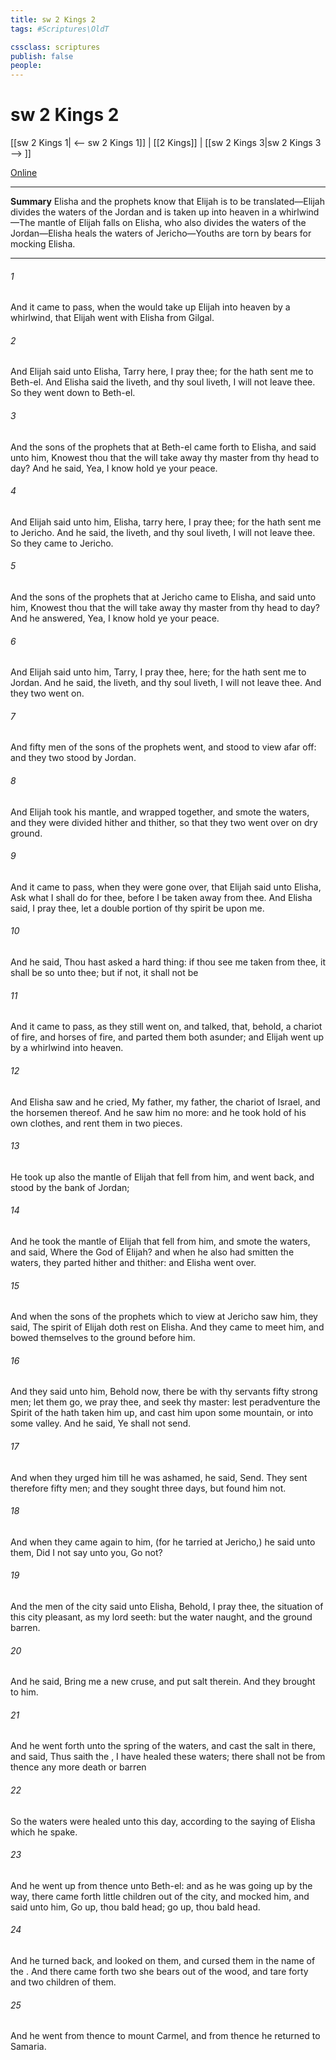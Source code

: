 ```yaml
---
title: sw 2 Kings 2
tags: #Scriptures\OldT

cssclass: scriptures
publish: false
people:
---
```


# sw 2 Kings 2
[[sw 2 Kings 1| <-- sw 2 Kings 1]] | [[2 Kings]] | [[sw 2 Kings 3|sw 2 Kings 3 --> ]]

[Online](https://churchofjesuschrist.org/study/scriptures/ot/2-kgs/2?lang=eng)

---
__Summary__
Elisha and the prophets know that Elijah is to be translated—Elijah divides the waters of the Jordan and is taken up into heaven in a whirlwind—The mantle of Elijah falls on Elisha, who also divides the waters of the Jordan—Elisha heals the waters of Jericho—Youths are torn by bears for mocking Elisha.

---
###### 1 
And it came to pass, when the  would take up Elijah into heaven by a whirlwind, that Elijah went with Elisha from Gilgal.

###### 2 
And Elijah said unto Elisha, Tarry here, I pray thee; for the  hath sent me to Beth-el. And Elisha said  the  liveth, and  thy soul liveth, I will not leave thee. So they went down to Beth-el.

###### 3 
And the sons of the prophets that  at Beth-el came forth to Elisha, and said unto him, Knowest thou that the  will take away thy master from thy head to day? And he said, Yea, I know  hold ye your peace.

###### 4 
And Elijah said unto him, Elisha, tarry here, I pray thee; for the  hath sent me to Jericho. And he said,  the  liveth, and  thy soul liveth, I will not leave thee. So they came to Jericho.

###### 5 
And the sons of the prophets that  at Jericho came to Elisha, and said unto him, Knowest thou that the  will take away thy master from thy head to day? And he answered, Yea, I know  hold ye your peace.

###### 6 
And Elijah said unto him, Tarry, I pray thee, here; for the  hath sent me to Jordan. And he said,  the  liveth, and  thy soul liveth, I will not leave thee. And they two went on.

###### 7 
And fifty men of the sons of the prophets went, and stood to view afar off: and they two stood by Jordan.

###### 8 
And Elijah took his mantle, and wrapped  together, and smote the waters, and they were divided hither and thither, so that they two went over on dry ground.

###### 9 
And it came to pass, when they were gone over, that Elijah said unto Elisha, Ask what I shall do for thee, before I be taken away from thee. And Elisha said, I pray thee, let a double portion of thy spirit be upon me.

###### 10 
And he said, Thou hast asked a hard thing:  if thou see me  taken from thee, it shall be so unto thee; but if not, it shall not be 

###### 11 
And it came to pass, as they still went on, and talked, that, behold,  a chariot of fire, and horses of fire, and parted them both asunder; and Elijah went up by a whirlwind into heaven.

###### 12 
And Elisha saw  and he cried, My father, my father, the chariot of Israel, and the horsemen thereof. And he saw him no more: and he took hold of his own clothes, and rent them in two pieces.

###### 13 
He took up also the mantle of Elijah that fell from him, and went back, and stood by the bank of Jordan;

###### 14 
And he took the mantle of Elijah that fell from him, and smote the waters, and said, Where  the  God of Elijah? and when he also had smitten the waters, they parted hither and thither: and Elisha went over.

###### 15 
And when the sons of the prophets which  to view at Jericho saw him, they said, The spirit of Elijah doth rest on Elisha. And they came to meet him, and bowed themselves to the ground before him.

###### 16 
And they said unto him, Behold now, there be with thy servants fifty strong men; let them go, we pray thee, and seek thy master: lest peradventure the Spirit of the  hath taken him up, and cast him upon some mountain, or into some valley. And he said, Ye shall not send.

###### 17 
And when they urged him till he was ashamed, he said, Send. They sent therefore fifty men; and they sought three days, but found him not.

###### 18 
And when they came again to him, (for he tarried at Jericho,) he said unto them, Did I not say unto you, Go not?

###### 19 
And the men of the city said unto Elisha, Behold, I pray thee, the situation of this city  pleasant, as my lord seeth: but the water  naught, and the ground barren.

###### 20 
And he said, Bring me a new cruse, and put salt therein. And they brought  to him.

###### 21 
And he went forth unto the spring of the waters, and cast the salt in there, and said, Thus saith the , I have healed these waters; there shall not be from thence any more death or barren 

###### 22 
So the waters were healed unto this day, according to the saying of Elisha which he spake.

###### 23 
And he went up from thence unto Beth-el: and as he was going up by the way, there came forth little children out of the city, and mocked him, and said unto him, Go up, thou bald head; go up, thou bald head.

###### 24 
And he turned back, and looked on them, and cursed them in the name of the . And there came forth two she bears out of the wood, and tare forty and two children of them.

###### 25 
And he went from thence to mount Carmel, and from thence he returned to Samaria.

